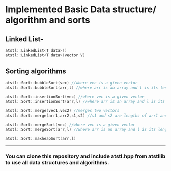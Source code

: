 # Implemented Basic Data structure/ algorithm and sorts

## Linked List-
```C++
atstl::LinkedList<T data>()
atstl::LinkedList<T data>(vector V)
```

## Sorting algorithms
```C++
atstl::Sort::bubbleSort(vec) //where vec is a given vector
atstl::Sort::bubbleSort(arr,l) //where arr is an array and l is its length

atstl::Sort::insertionSort(vec) //where vec is a given vector
atstl::Sort::insertionSort(arr,l) //where arr is an array and l is its length

atstl::Sort::merge(vec1,vec2) //merges two vectors
atstl::Sort::merge(arr1,arr2,s1,s2) //s1 and s2 are lengths of arr1 and arr2 respectively

atstl::Sort::mergeSort(vec) //where vec is a given vector
atstl::Sort::mergeSort(arr,l) //where arr is an array and l is its length

atstl::Sort::maxheapSort(arr,l)
```
-------------------------------------------------
### You can clone this repository and include atstl.hpp from atstllib to use all data structures and algorithms.

